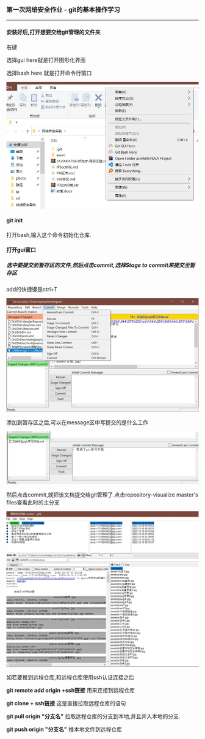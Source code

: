 ### 第一次网络安全作业 - git的基本操作学习

---

#### 安装好后,打开想要交给git管理的文件夹

右键

选择gui here就是打开图形化界面

选择bash here 就是打开命令行窗口

![](asset/右键.jpg)

#### git init

打开bash,输入这个命令初始化仓库.

#### 打开gui窗口

##### 选中要提交到暂存区的文件,然后点击commit,选择Stage to commit来提交至暂存区

add的快捷键是ctrl+T

![](asset/stage.jpg)

添加到暂存区之后,可以在message区中写提交的是什么工作

![](asset/commit.jpg)

然后点击commit,就把该文档提交给git管理了.点击repository-visualize master's files查看此时的主分支

![](asset/vis.jpg)

如若要推到远程仓库,和远程仓库使用ssh认证连接之后

**git remote add origin +ssh链接**   用来连接到远程仓库

**git clone  + ssh链接** 这是直接拉取远程仓库的语句

**git pull origin "分支名"** 拉取远程仓库的分支到本地,并且并入本地的分支.

**git push origin "分支名"** 推本地文件到远程仓库
